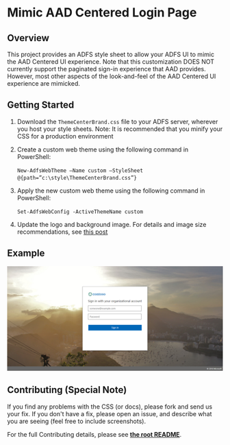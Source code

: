 # Mimic AAD Centered Login Page 

## Overview

This project provides an ADFS style sheet to allow your ADFS UI to mimic the AAD Centered UI experience. Note that this 
customization DOES NOT currently support the paginated sign-in experience that AAD provides. However, most other 
aspects of the look-and-feel of the AAD Centered UI experience are mimicked. 

## Getting Started 

1. Download the ```ThemeCenterBrand.css``` file to your ADFS server, wherever you host your style sheets.
    Note: It is recommended that you minify your CSS for a production environment  

2. Create a custom web theme using the following command in PowerShell: 

    ```New-AdfsWebTheme –Name custom –StyleSheet @{path=”c:\style\ThemeCenterBrand.css”}```

3. Apply the new custom web theme using the following command in PowerShell:

    ```Set-AdfsWebConfig -ActiveThemeName custom```

4. Update the logo and background image. For details and image size recommendations, see [this post](https://docs.microsoft.com/en-us/windows-server/identity/ad-fs/operations/azure-ux-web-theme-in-ad-fs)

## Example

![Login Screenshot](./images/screenshot.png)

## Contributing (Special Note)

If you find any problems with the CSS (or docs), please fork and send us your fix. If you don't 
have a fix, please open an issue, and describe what you are seeing (feel free to include screenshots).

For the full Contributing details, please see __[the root README](../README.md)__.